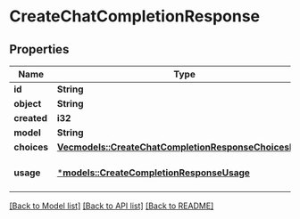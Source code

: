# CreateChatCompletionResponse

## Properties
Name | Type | Description | Notes
------------ | ------------- | ------------- | -------------
**id** | **String** |  | 
**object** | **String** |  | 
**created** | **i32** |  | 
**model** | **String** |  | 
**choices** | [**Vec<models::CreateChatCompletionResponseChoicesInner>**](CreateChatCompletionResponse_choices_inner.md) |  | 
**usage** | [***models::CreateCompletionResponseUsage**](CreateCompletionResponse_usage.md) |  | [optional] [default to None]

[[Back to Model list]](../README.md#documentation-for-models) [[Back to API list]](../README.md#documentation-for-api-endpoints) [[Back to README]](../README.md)


